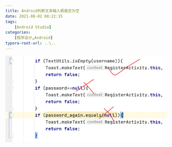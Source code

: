 ```yaml
---
title: Android判断文本输入框是否为空
date: 2021-08-02 08:22:15
tags: 
    [Android Studio] 
categories: 
    [程序设计,Android]
typora-root-url: ..\..
---
```


![01](/images/Android判断文本输入框是否为空/01-163724420940512.png)

